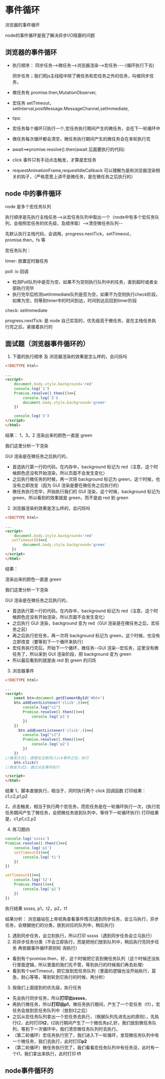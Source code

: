 # 事件循环
浏览器的事件循环

node的事件循环是我了解决异步I/O阻塞的问题

## 浏览器的事件循环

-   执行顺序：
    同步任务-->微任务-->浏览器渲染-->宏任务----(循环执行下去)

    同步任务；我们把js主线程中除了微任务和宏任务之外的任务，叫做同步任务，

-   微任务有
    promise.then,MutationObserver,
-   宏任务
    setTimeout，setInterval,postMessage.MessageChannel,setImmediate,
-   tips:

*   宏任务每个循环只执行一个,宏任务执行期间产生的微任务，会在下一轮循环中

*   微任务每次循环都会清空，微任务执行期间产生的微任务会在本轮执行完

*   await==>promise.resolve().then(await 后面要执行的代码)

*   click 事件只有手动点击触发，才算是宏任务

*   requestAnimationFrame,requestIdleCallback 可以理解为是和浏览器渲染相关的钩子，（严格意思上讲不是微任务，是在微任务之后执行的）

## node 中的事件循环

node 是多个宏任务队列

执行顺序是先执行主栈任务-->从宏任务队列中取出一个（node中有多个宏任务队列，会按照宏任务的优先级，及顺序取）-->清空微任务队列--

先默认执行主栈代码，会调用，progress.nextTick，setTimeout，promise.then，fs 等



宏任务队列：

timer: 放置定时器任务

poll: io 回调
- 检测Poll队列中是否为空，如果不为空则执行队列中的任务，直到超时或者全部执行完毕
- 执行完毕后检测setImmediate队列是否为空，如果不为空则执行check阶段，如果为空，则等到timer中的时间到达，时间到达后回到timer阶段


check: setImmediate

progress.nextTick: 是 node 自己实现的，优先级高于微任务，是在主栈任务执行完之后，紧接着执行的


## 面试题（浏览器事件循环的）

1. 下面的执行顺序 及 浏览器渲染的效果是怎么样的，会闪烁吗

```html
<!DOCTYPE html>

...
<script>
    document.body.style.background='red'
    console.log('1')
    Promise.resolve().then(()=>{
        console.log('2')
        document.body.style.background='green'
    })

    console.log('3')
</script>
</html>
```

结果：
1，3，2
渲染出来的颜色一直是 green

我们这里分析一下渲染

GUI 渲染是在微任务之后执行的，

-   首选执行第一行的代码，在内存中，background 标记为 red（注意，这个时候颜色还没有开始渲染，所以页面不会发生变化）
-   之后执行微任务的时候，再一次将 background 标记为 green，这个时候，也没有立即改变（因为 GUI 渲染是要在微任务之后执行的）
-   微任务执行完毕，开始执行我们的 GUI 渲染，这个时候，background 标记为 green，所以看到的效果就是 green，而不是由 red 到 green

2. 浏览器渲染的效果是怎么样的，会闪烁吗

```html
<!DOCTYPE html>

...
<script>
    document.body.style.background='red'
   setTimeout(()=>{
        document.body.style.background='green'
   })
</script>
</html>
```

结果：

渲染出来的颜色一直是 green

我们这里分析一下渲染

GUI 渲染是在微任务之后执行的，

-   首选执行第一行的代码，在内存中，background 标记为 red（注意，这个时候颜色还没有开始渲染，所以页面不会发生变化）
-   之后执行 GUI 渲染，background 变为 red（GUI 渲染是在微任务之后，宏任务之前）
-   再之后执行宏任务，再一次将 background 标记为 green，这个时候，也没有立即改变（要等到下一个循环来执行）
-   宏任务执行完后，开始下一个循环，微任务--GUI 渲染--宏任务，这里没有微任务了，所以来到 GUI 渲染阶段，把 background 变为 green
-   所以最后看到的就是由 red 到 green 的闪烁

3. 浏览器事件

```html
<!DOCTYPE html>

...
<script>
    const btn=document.getElementById('#btn')
    btn.addEventListener('click',()=>{
        console.log("c1")
        Promise.resolve().then(()=>{
            console.log('p1')
        })
    })
      btn.addEventListener('click',()=>{
        console.log("c2")
        Promise.resolve().then(()=>{
            console.log('p2')
        })
    })
//触发方式1，直接在注册完click事件之后，执行
    btn.click()
//触发方式2，通过点击事件执行

</script>
</html>
```

结果
1，脚本直接执行，相当于，同时执行两个 click 回调函数
打印结果：c1,c2,p1,p2

2，点击触发，相当于执行两个宏任务，而宏任务是在一轮循环执行一次，(执行宏任务期间产生了微任务，会把微任务放到队列中，等待下一轮循环执行)
打印结果是，c1,p1,c2,p2

4. 练习题四

```js
console.log('sssss')
Promise.resolve().then(()=>{
    console.log('p1')
    setTimeout(()=>{
        console.log('t1')
    })
})

setTimeout(()=>{
    console.log('t2')
    Promise.then(()=>{
        console.log('p2')
    })
})

```
执行结果
sssss, p1，t2，p2，t1

结果分析：
浏览器站在上帝视角查看事件情况(遇到同步任务，会立马执行，异步任务，会根据他们的分类，放到对应的队列中，稍后执行)
1. 遇到同步任务，会立刻执行，所以打印 sssss（遇到同步任务会立马执行）
2. 将异步任务分类（不会立即执行，而是把他们放到队列中，稍后执行完同步任务 再依据事件循环原则轮 询执行）
- 看到有个promise.then，好，这个时候把它丢到微任务队列（这个时候还没执行里面逻辑，所以里面的我们先不管，等到执行的时候我们再去处理）
- 看到有个setTimeout，把它放到宏任务队列（里面的逻辑也没开始执行，莫急，耐心等等，等到轮到它执行的时候，再分析）
3. 按我们上面提到的优先级，执行任务
- 先会执行同步任务，所以**打印出sssss**，
- 再执行微任务，所以**打印出p1**，微任务执行期间，产生了一个宏任务（t1），宏任务会放到宏任务队列中（放到t2之后）
- 之后从宏任务队列拿出一个宏任务去执行，（根据队列先进先出的原则），先执行t2，此时打印**t2**，t2执行期间产生了一个微任务p2,好，我们放到微任务队列，等到下一次循环中，我们清空微任务队列时去执行。
- （第二轮循环）宏任务执行完了，我们进入下一轮循环，发现微任务队列中有一个微任务，我们去执行，此时打印**p2**
- （第二轮循环）微任务执行完了，我们看看宏任务队列中有任务没，此时有一个t1，我们拿出来执行，此时打印 **t1**


## node事件循环的

